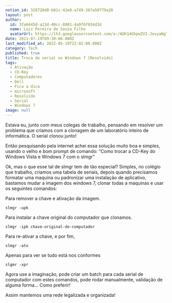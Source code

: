 ```yaml
---
notion_id: 328728d8-b01c-42e0-a749-367a50779a20
layout: post
author:
  id: 3fa6445d-a13d-40cc-8901-4a9f6f654d3d
  name: Luiz Pereira de Souza Filho
  avatarUrl: https://lh3.googleusercontent.com/a-/AOh14GhpwZVI-JevyaNgTdlrOT6YN20cI6V9Kxtq38Ij8AQ=s100
date: 2011-07-19T09:30:00.000Z
last_modified_at: 2022-05-19T22:02:00.000Z
category: Tech
published: true
title: Troca de serial no Windows 7 [Resolvido]
tags:
  - Ativação
  - CD-Key
  - Computadores
  - Dell
  - Fica a dica
  - microsoft
  - Resolvido
  - Serial
  - Windows 7
image: null
---
```


Estava eu, junto com meus colegas de trabalho, pensando em resolver um problema que criamos com a clonagem de um laboratório inteiro de informática. O serial clonou junto!

Então pesquisando pela internet achei essa solução muito boa e simples, usando o velho e bom prompt de comando: “Como trocar a CD-Key do Windows Vista e Windows 7 com o slmgr”

Ok, mas o que esse tal de slmgr tem de tão especial? Simples, no colégio que trabalho, criamos uma tabela de seriais, depois quando precisamos formatar uma maquina ou padronizar uma instalação de aplicativo, bastamos mudar a imagem dos windows 7, clonar todas a maquinas e usar os seguintes comandos:

Para remover a chave e ativação da imagem.

`slmgr -upk`  

Para instalar a chave original do computador que clonamos.

`slmgr -ipk chave-original-do-computador`

Para re-ativar a chave, e por fim,

`slmgr -ato`  

Apenas para ver se tudo está nos conformes

`slgmr -xpr`

Agora use a imaginação, pode criar um batch para cada serial de computador com estes comandos, pode rodar manualmente, validação de alguma forma… Como preferir!

Assim mantemos uma rede legalizada e organizada!

